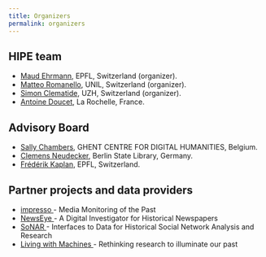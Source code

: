 ```yaml
---
title: Organizers
permalink: organizers
---
```


## HIPE team

 - [Maud Ehrmann](https://impresso-project.ch/consortium/people/#maud-ehrmann), EPFL, Switzerland (organizer).
 - [Matteo Romanello](https://impresso-project.ch/consortium/people/#matteo-romanello), UNIL, Switzerland (organizer).
 - [Simon Clematide](https://impresso-project.ch/consortium/people/#simon-clematide),  UZH, Switzerland (organizer).
 - [Antoine Doucet](https://pageperso.univ-lr.fr/antoine.doucet/), La Rochelle, France.

## Advisory Board

 - [Sally Chambers]( https://www.ghentcdh.ugent.be/about-the-centre/team/sally-chambers), GHENT CENTRE FOR DIGITAL HUMANITIES, Belgium.
 - [Clemens Neudecker](https://cneud.net/ ), Berlin State Library, Germany.
 - [Frédérik Kaplan](https://people.epfl.ch/frederic.kaplan?lang=en), EPFL, Switzerland.

## Partner projects and data providers
- [impresso ](https://impresso-project.ch)- Media Monitoring of the Past
- [NewsEye ](https://www.newseye.eu/) - A Digital Investigator for Historical Newspapers
- [SoNAR  ](https://sonar.fh-potsdam.de/)- Interfaces to Data for Historical Social Network Analysis and Research
- [Living with Machines ](https://livingwithmachines.ac.uk/)- Rethinking research to illuminate our past
